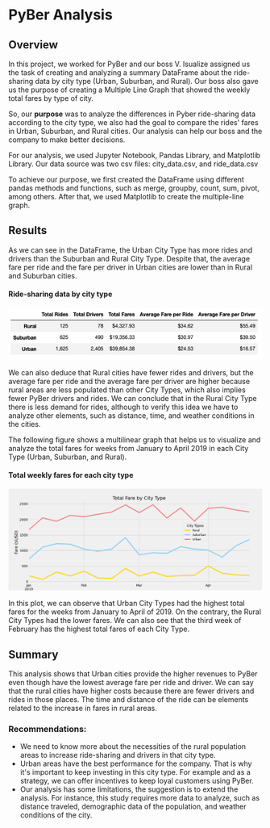 # PyBer Analysis

## Overview

In this project, we worked for PyBer and our boss V. Isualize assigned us the task of creating and analyzing a summary DataFrame about the ride-sharing data by city type (Urban, Suburban, and Rural). Our boss also gave us the purpose of creating a Multiple Line Graph that showed the weekly total fares by type of city.

So, our **purpose** was to analyze the differences in Pyber ride-sharing data according to the city type, we also had the goal to compare the rides' fares in Urban, Suburban, and Rural cities. Our analysis can help our boss and the company to make better decisions.

For our analysis, we used Jupyter Notebook, Pandas Library, and Matplotlib Library. Our data source was two csv files: city_data.csv, and
ride_data.csv

To achieve our purpose, we first created the DataFrame using different pandas methods and functions, such as merge, groupby, count, sum, pivot, among others. After that, we used Matplotlib to create the multiple-line graph. 

## Results 

As we can see in the DataFrame, the Urban City Type has more rides and drivers than the Suburban and Rural City Type. Despite that, the average fare per ride and the fare per driver in Urban cities are lower than in Rural and Suburban cities.

#### Ride-sharing data by city type
![Alt text](/Resources/dataframe1.png "imagen1")

We can also deduce that Rural cities have fewer rides and drivers, but the average fare per ride and the average fare per driver are higher because rural areas are less populated than other City Types, which also implies fewer PyBer drivers and rides. We can conclude that in the Rural City Type there is less demand for rides, although to verify this idea we have to analyze other elements, such as distance, time, and weather conditions in the cities.

The following figure shows a multilinear graph that helps us to visualize and analyze the total fares for weeks from January to April 2019 in each City Type (Urban, Suburban, and Rural).

#### Total weekly fares for each city type
![Alt text](/Resources/PyBer_fare_summary.png "imagen2")

In this plot, we can observe that Urban City Types had the highest total fares for the weeks from January to April of 2019. On the contrary, the Rural City Types had the lower fares.
We can also see that the third week of February has the highest total fares of each City Type. 

## Summary

This analysis shows that Urban cities provide the higher revenues to PyBer even though have the lowest average fare per ride and driver. We can say that the rural cities have higher costs because there are fewer drivers and rides in those places. The time and distance of the ride can be elements related to the increase in fares in rural areas.

 ### Recommendations:
- We need to know more about the necessities of the rural population areas to increase ride-sharing and drivers in that city type.  
- Urban areas have the best performance for the company. That is why it's important to keep investing in this city type. For example and as a strategy, we can offer incentives to keep loyal customers using PyBer.
- Our analysis has some limitations, the suggestion is to extend the analysis. For instance, this study requires more data to analyze, such as distance traveled, demographic data of the population, and weather conditions of the city.
